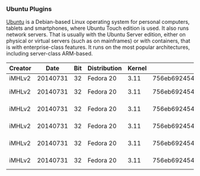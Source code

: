 ### Ubuntu Plugins

[Ubuntu](https://www.ubuntu.com) is a Debian-based Linux operating system for personal computers, tablets and smartphones, where Ubuntu Touch edition is used. It also runs network servers. That is usually with the Ubuntu Server edition, either on physical or virtual servers (such as on mainframes) or with containers, that is with enterprise-class features. It runs on the most popular architectures, including server-class ARM-based.

| Creator | Date | Bit | Distribution | Kernel | Profile Hash(SHA-1) | Download|
| ------ | ------ | ------ | ------ | ------ | ------ | ------ |
| iMHLv2 | 20140731 | 32 | Fedora 20 | 3.11 | 756eb692454efc1881ea39cbbe7044e08f60f6f7 | [Download](https://github.com/cpuu/profiles/blob/master/Linux/Ubuntu/x64/Ubuntu10044.zip) |
| iMHLv2 | 20140731 | 32 | Fedora 20 | 3.11 | 756eb692454efc1881ea39cbbe7044e08f60f6f7 | [plugins/dropbox/README.md] [PlDb] |
| iMHLv2 | 20140731 | 32 | Fedora 20 | 3.11 | 756eb692454efc1881ea39cbbe7044e08f60f6f7 | [plugins/dropbox/README.md] [PlDb] |
| iMHLv2 | 20140731 | 32 | Fedora 20 | 3.11 | 756eb692454efc1881ea39cbbe7044e08f60f6f7 | [plugins/dropbox/README.md] [PlDb] |
| iMHLv2 | 20140731 | 32 | Fedora 20 | 3.11 | 756eb692454efc1881ea39cbbe7044e08f60f6f7 | [plugins/dropbox/README.md] [PlDb] |
| iMHLv2 | 20140731 | 32 | Fedora 20 | 3.11 | 756eb692454efc1881ea39cbbe7044e08f60f6f7 | [plugins/dropbox/README.md] [PlDb] |
